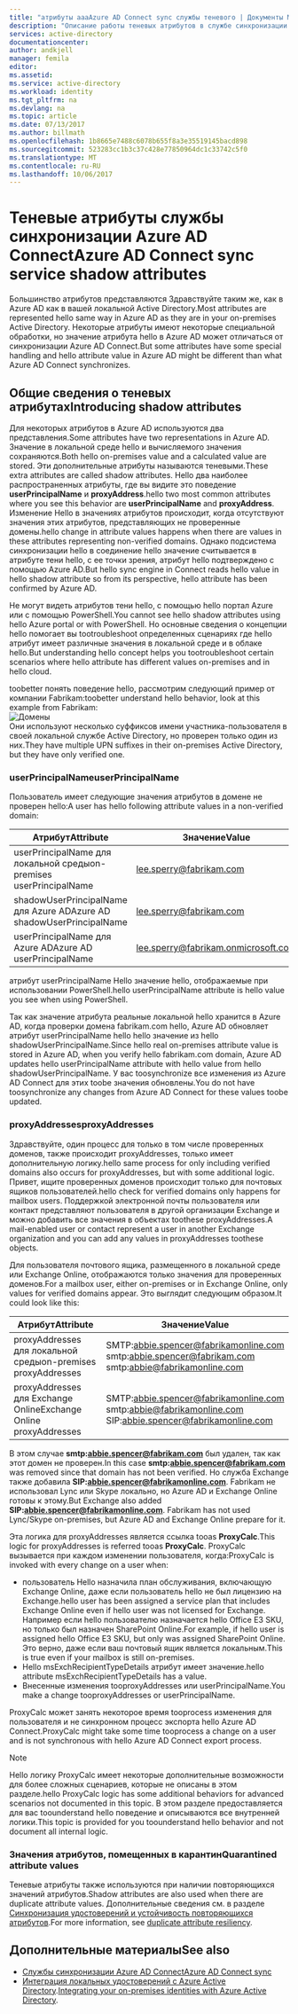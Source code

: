 ```yaml
---
title: "атрибуты aaaAzure AD Connect sync службы теневого | Документы Microsoft"
description: "Описание работы теневых атрибутов в службе синхронизации Azure AD Connect."
services: active-directory
documentationcenter: 
author: andkjell
manager: femila
editor: 
ms.assetid: 
ms.service: active-directory
ms.workload: identity
ms.tgt_pltfrm: na
ms.devlang: na
ms.topic: article
ms.date: 07/13/2017
ms.author: billmath
ms.openlocfilehash: 1b8665e7488c6078b655f8a3e35519145bacd898
ms.sourcegitcommit: 523283cc1b3c37c428e77850964dc1c33742c5f0
ms.translationtype: MT
ms.contentlocale: ru-RU
ms.lasthandoff: 10/06/2017
---
```

# <a name="azure-ad-connect-sync-service-shadow-attributes"></a><span data-ttu-id="e7e50-103">Теневые атрибуты службы синхронизации Azure AD Connect</span><span class="sxs-lookup"><span data-stu-id="e7e50-103">Azure AD Connect sync service shadow attributes</span></span>
<span data-ttu-id="e7e50-104">Большинство атрибутов представляются Здравствуйте таким же, как в Azure AD как в вашей локальной Active Directory.</span><span class="sxs-lookup"><span data-stu-id="e7e50-104">Most attributes are represented hello same way in Azure AD as they are in your on-premises Active Directory.</span></span> <span data-ttu-id="e7e50-105">Некоторые атрибуты имеют некоторые специальной обработки, но значение атрибута hello в Azure AD может отличаться от синхронизации Azure AD Connect.</span><span class="sxs-lookup"><span data-stu-id="e7e50-105">But some attributes have some special handling and hello attribute value in Azure AD might be different than what Azure AD Connect synchronizes.</span></span>

## <a name="introducing-shadow-attributes"></a><span data-ttu-id="e7e50-106">Общие сведения о теневых атрибутах</span><span class="sxs-lookup"><span data-stu-id="e7e50-106">Introducing shadow attributes</span></span>
<span data-ttu-id="e7e50-107">Для некоторых атрибутов в Azure AD используются два представления.</span><span class="sxs-lookup"><span data-stu-id="e7e50-107">Some attributes have two representations in Azure AD.</span></span> <span data-ttu-id="e7e50-108">Значение в локальной среде hello и вычисляемого значения сохраняются.</span><span class="sxs-lookup"><span data-stu-id="e7e50-108">Both hello on-premises value and a calculated value are stored.</span></span> <span data-ttu-id="e7e50-109">Эти дополнительные атрибуты называются теневыми.</span><span class="sxs-lookup"><span data-stu-id="e7e50-109">These extra attributes are called shadow attributes.</span></span> <span data-ttu-id="e7e50-110">Hello два наиболее распространенных атрибуты, где вы видите это поведение **userPrincipalName** и **proxyAddress**.</span><span class="sxs-lookup"><span data-stu-id="e7e50-110">hello two most common attributes where you see this behavior are **userPrincipalName** and **proxyAddress**.</span></span> <span data-ttu-id="e7e50-111">Изменение Hello в значениях атрибутов происходит, когда отсутствуют значения этих атрибутов, представляющих не проверенные домены.</span><span class="sxs-lookup"><span data-stu-id="e7e50-111">hello change in attribute values happens when there are values in these attributes representing non-verified domains.</span></span> <span data-ttu-id="e7e50-112">Однако подсистема синхронизации hello в соединение hello значение считывается в атрибуте тени hello, с ее точки зрения, атрибут hello подтверждено с помощью Azure AD.</span><span class="sxs-lookup"><span data-stu-id="e7e50-112">But hello sync engine in Connect reads hello value in hello shadow attribute so from its perspective, hello attribute has been confirmed by Azure AD.</span></span>

<span data-ttu-id="e7e50-113">Не могут видеть атрибутов тени hello, с помощью hello портал Azure или с помощью PowerShell.</span><span class="sxs-lookup"><span data-stu-id="e7e50-113">You cannot see hello shadow attributes using hello Azure portal or with PowerShell.</span></span> <span data-ttu-id="e7e50-114">Но основные сведения о концепции hello помогает вы tootroubleshoot определенных сценариях где hello атрибут имеет различные значения в локальной среде и в облаке hello.</span><span class="sxs-lookup"><span data-stu-id="e7e50-114">But understanding hello concept helps you tootroubleshoot certain scenarios where hello attribute has different values on-premises and in hello cloud.</span></span>

<span data-ttu-id="e7e50-115">toobetter понять поведение hello, рассмотрим следующий пример от компании Fabrikam:</span><span class="sxs-lookup"><span data-stu-id="e7e50-115">toobetter understand hello behavior, look at this example from Fabrikam:</span></span>  
![Домены](./media/active-directory-aadconnectsyncservice-shadow-attributes/domains.png)  
<span data-ttu-id="e7e50-117">Они используют несколько суффиксов имени участника-пользователя в своей локальной службе Active Directory, но проверен только один из них.</span><span class="sxs-lookup"><span data-stu-id="e7e50-117">They have multiple UPN suffixes in their on-premises Active Directory, but they have only verified one.</span></span>

### <a name="userprincipalname"></a><span data-ttu-id="e7e50-118">userPrincipalName</span><span class="sxs-lookup"><span data-stu-id="e7e50-118">userPrincipalName</span></span>
<span data-ttu-id="e7e50-119">Пользователь имеет следующие значения атрибутов в домене не проверен hello:</span><span class="sxs-lookup"><span data-stu-id="e7e50-119">A user has hello following attribute values in a non-verified domain:</span></span>

| <span data-ttu-id="e7e50-120">Атрибут</span><span class="sxs-lookup"><span data-stu-id="e7e50-120">Attribute</span></span> | <span data-ttu-id="e7e50-121">Значение</span><span class="sxs-lookup"><span data-stu-id="e7e50-121">Value</span></span> |
| --- | --- |
| <span data-ttu-id="e7e50-122">userPrincipalName для локальной среды</span><span class="sxs-lookup"><span data-stu-id="e7e50-122">on-premises userPrincipalName</span></span> | lee.sperry@fabrikam.com |
| <span data-ttu-id="e7e50-123">shadowUserPrincipalName для Azure AD</span><span class="sxs-lookup"><span data-stu-id="e7e50-123">Azure AD shadowUserPrincipalName</span></span> | lee.sperry@fabrikam.com |
| <span data-ttu-id="e7e50-124">userPrincipalName для Azure AD</span><span class="sxs-lookup"><span data-stu-id="e7e50-124">Azure AD userPrincipalName</span></span> | lee.sperry@fabrikam.onmicrosoft.com |

<span data-ttu-id="e7e50-125">атрибут userPrincipalName Hello значение hello, отображаемые при использовании PowerShell.</span><span class="sxs-lookup"><span data-stu-id="e7e50-125">hello userPrincipalName attribute is hello value you see when using PowerShell.</span></span>

<span data-ttu-id="e7e50-126">Так как значение атрибута реальные локальной hello хранится в Azure AD, когда проверки домена fabrikam.com hello, Azure AD обновляет атрибут userPrincipalName hello hello значение из hello shadowUserPrincipalName.</span><span class="sxs-lookup"><span data-stu-id="e7e50-126">Since hello real on-premises attribute value is stored in Azure AD, when you verify hello fabrikam.com domain, Azure AD updates hello userPrincipalName attribute with hello value from hello shadowUserPrincipalName.</span></span> <span data-ttu-id="e7e50-127">У вас toosynchronize все изменения из Azure AD Connect для этих toobe значения обновлены.</span><span class="sxs-lookup"><span data-stu-id="e7e50-127">You do not have toosynchronize any changes from Azure AD Connect for these values toobe updated.</span></span>

### <a name="proxyaddresses"></a><span data-ttu-id="e7e50-128">proxyAddresses</span><span class="sxs-lookup"><span data-stu-id="e7e50-128">proxyAddresses</span></span>
<span data-ttu-id="e7e50-129">Здравствуйте, один процесс для только в том числе проверенных доменов, также происходит proxyAddresses, только имеет дополнительную логику.</span><span class="sxs-lookup"><span data-stu-id="e7e50-129">hello same process for only including verified domains also occurs for proxyAddresses, but with some additional logic.</span></span> <span data-ttu-id="e7e50-130">Привет, ищите проверенных доменов происходит только для почтовых ящиков пользователей.</span><span class="sxs-lookup"><span data-stu-id="e7e50-130">hello check for verified domains only happens for mailbox users.</span></span> <span data-ttu-id="e7e50-131">Поддержкой электронной почты пользователя или контакт представляют пользователя в другой организации Exchange и можно добавить все значения в объектах toothese proxyAddresses.</span><span class="sxs-lookup"><span data-stu-id="e7e50-131">A mail-enabled user or contact represent a user in another Exchange organization and you can add any values in proxyAddresses toothese objects.</span></span>

<span data-ttu-id="e7e50-132">Для пользователя почтового ящика, размещенного в локальной среде или Exchange Online, отображаются только значения для проверенных доменов.</span><span class="sxs-lookup"><span data-stu-id="e7e50-132">For a mailbox user, either on-premises or in Exchange Online, only values for verified domains appear.</span></span> <span data-ttu-id="e7e50-133">Это выглядит следующим образом.</span><span class="sxs-lookup"><span data-stu-id="e7e50-133">It could look like this:</span></span>

| <span data-ttu-id="e7e50-134">Атрибут</span><span class="sxs-lookup"><span data-stu-id="e7e50-134">Attribute</span></span> | <span data-ttu-id="e7e50-135">Значение</span><span class="sxs-lookup"><span data-stu-id="e7e50-135">Value</span></span> |
| --- | --- |
| <span data-ttu-id="e7e50-136">proxyAddresses для локальной среды</span><span class="sxs-lookup"><span data-stu-id="e7e50-136">on-premises proxyAddresses</span></span> | SMTP:abbie.spencer@fabrikamonline.com</br>smtp:abbie.spencer@fabrikam.com</br>smtp:abbie@fabrikamonline.com |
| <span data-ttu-id="e7e50-137">proxyAddresses для Exchange Online</span><span class="sxs-lookup"><span data-stu-id="e7e50-137">Exchange Online proxyAddresses</span></span> | SMTP:abbie.spencer@fabrikamonline.com</br>smtp:abbie@fabrikamonline.com</br>SIP:abbie.spencer@fabrikamonline.com |

<span data-ttu-id="e7e50-138">В этом случае **smtp:abbie.spencer@fabrikam.com** был удален, так как этот домен не проверен.</span><span class="sxs-lookup"><span data-stu-id="e7e50-138">In this case **smtp:abbie.spencer@fabrikam.com** was removed since that domain has not been verified.</span></span> <span data-ttu-id="e7e50-139">Но служба Exchange также добавила **SIP:abbie.spencer@fabrikamonline.com**. Fabrikam не использовал Lync или Skype локально, но Azure AD и Exchange Online готовы к этому.</span><span class="sxs-lookup"><span data-stu-id="e7e50-139">But Exchange also added **SIP:abbie.spencer@fabrikamonline.com**. Fabrikam has not used Lync/Skype on-premises, but Azure AD and Exchange Online prepare for it.</span></span>

<span data-ttu-id="e7e50-140">Эта логика для proxyAddresses является ссылка tooas **ProxyCalc**.</span><span class="sxs-lookup"><span data-stu-id="e7e50-140">This logic for proxyAddresses is referred tooas **ProxyCalc**.</span></span> <span data-ttu-id="e7e50-141">ProxyCalc вызывается при каждом изменении пользователя, когда:</span><span class="sxs-lookup"><span data-stu-id="e7e50-141">ProxyCalc is invoked with every change on a user when:</span></span>

- <span data-ttu-id="e7e50-142">пользователь Hello назначила план обслуживания, включающую Exchange Online, даже если пользователь hello не был лицензию на Exchange.</span><span class="sxs-lookup"><span data-stu-id="e7e50-142">hello user has been assigned a service plan that includes Exchange Online even if hello user was not licensed for Exchange.</span></span> <span data-ttu-id="e7e50-143">Например если hello пользователю назначается hello Office E3 SKU, но только был назначен SharePoint Online.</span><span class="sxs-lookup"><span data-stu-id="e7e50-143">For example, if hello user is assigned hello Office E3 SKU, but only was assigned SharePoint Online.</span></span> <span data-ttu-id="e7e50-144">Это верно, даже если ваш почтовый ящик является локальным.</span><span class="sxs-lookup"><span data-stu-id="e7e50-144">This is true even if your mailbox is still on-premises.</span></span>
- <span data-ttu-id="e7e50-145">Hello msExchRecipientTypeDetails атрибут имеет значение.</span><span class="sxs-lookup"><span data-stu-id="e7e50-145">hello attribute msExchRecipientTypeDetails has a value.</span></span>
- <span data-ttu-id="e7e50-146">Внесенные изменения tooproxyAddresses или userPrincipalName.</span><span class="sxs-lookup"><span data-stu-id="e7e50-146">You make a change tooproxyAddresses or userPrincipalName.</span></span>

<span data-ttu-id="e7e50-147">ProxyCalc может занять некоторое время tooprocess изменения для пользователя и не синхронном процесс экспорта hello Azure AD Connect.</span><span class="sxs-lookup"><span data-stu-id="e7e50-147">ProxyCalc might take some time tooprocess a change on a user and is not synchronous with hello Azure AD Connect export process.</span></span>

> [!NOTE]
> <span data-ttu-id="e7e50-148">Hello логику ProxyCalc имеет некоторые дополнительные возможности для более сложных сценариев, которые не описаны в этом разделе.</span><span class="sxs-lookup"><span data-stu-id="e7e50-148">hello ProxyCalc logic has some additional behaviors for advanced scenarios not documented in this topic.</span></span> <span data-ttu-id="e7e50-149">В этом разделе предоставляется для вас toounderstand hello поведение и описываются все внутренней логики.</span><span class="sxs-lookup"><span data-stu-id="e7e50-149">This topic is provided for you toounderstand hello behavior and not document all internal logic.</span></span>

### <a name="quarantined-attribute-values"></a><span data-ttu-id="e7e50-150">Значения атрибутов, помещенных в карантин</span><span class="sxs-lookup"><span data-stu-id="e7e50-150">Quarantined attribute values</span></span>
<span data-ttu-id="e7e50-151">Теневые атрибуты также используются при наличии повторяющихся значений атрибутов.</span><span class="sxs-lookup"><span data-stu-id="e7e50-151">Shadow attributes are also used when there are duplicate attribute values.</span></span> <span data-ttu-id="e7e50-152">Дополнительные сведения см. в разделе [Синхронизация удостоверений и устойчивость повторяющихся атрибутов](active-directory-aadconnectsyncservice-duplicate-attribute-resiliency.md).</span><span class="sxs-lookup"><span data-stu-id="e7e50-152">For more information, see [duplicate attribute resiliency](active-directory-aadconnectsyncservice-duplicate-attribute-resiliency.md).</span></span>

## <a name="see-also"></a><span data-ttu-id="e7e50-153">Дополнительные материалы</span><span class="sxs-lookup"><span data-stu-id="e7e50-153">See also</span></span>
* [<span data-ttu-id="e7e50-154">Службы синхронизации Azure AD Connect</span><span class="sxs-lookup"><span data-stu-id="e7e50-154">Azure AD Connect sync</span></span>](active-directory-aadconnectsync-whatis.md)
* <span data-ttu-id="e7e50-155">[Интеграция локальных удостоверений с Azure Active Directory](active-directory-aadconnect.md).</span><span class="sxs-lookup"><span data-stu-id="e7e50-155">[Integrating your on-premises identities with Azure Active Directory](active-directory-aadconnect.md).</span></span>
